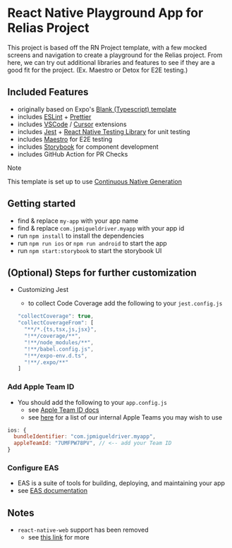 # React Native Playground App for Relias Project

This project is based off the RN Project template, with a few mocked screens and navigation to create a playground for the Relias project. From here, we can try out additional libraries and features to see if they are a good fit for the project. (Ex. Maestro or Detox for E2E testing.)

## Included Features

- originally based on Expo's [Blank (Typescript) template](https://github.com/expo/expo/tree/main/templates/expo-template-blank-typescript)
- includes [ESLint](https://eslint.org) + [Prettier](https://prettier.io)
- includes [VSCode](https://code.visualstudio.com) / [Cursor](https://www.cursor.com) extensions
- includes [Jest](https://jestjs.io) + [React Native Testing Library](https://testing-library.com/docs/react-native-testing-library/intro/) for unit testing
- includes [Maestro](https://maestro.mobile.dev) for E2E testing
- includes [Storybook](https://storybook.js.org) for component development
- includes GitHub Action for PR Checks

> [!NOTE]
> This template is set up to use [Continuous Native Generation](https://docs.expo.dev/workflow/continuous-native-generation/)

## Getting started

- find & replace `my-app` with your app name
- find & replace `com.jpmigueldriver.myapp` with your app id
- run `npm install` to install the dependencies
- run `npm run ios` or `npm run android` to start the app
- run `npm start:storybook` to start the storybook UI

## (Optional) Steps for further customization

- Customizing Jest

  - to collect Code Coverage add the following to your `jest.config.js`

  ```js
  "collectCoverage": true,
  "collectCoverageFrom": [
    "**/*.{ts,tsx,js,jsx}",
    "!**/coverage/**",
    "!**/node_modules/**",
    "!**/babel.config.js",
    "!**/expo-env.d.ts",
    "!**/.expo/**"
  ]
  ```

### Add Apple Team ID

- You should add the following to your `app.config.js`
  - see [Apple Team ID docs](https://docs.expo.dev/versions/latest/config/app/#appleteamid)
  - see [here](https://willowtree.atlassian.net/wiki/spaces/PD/pages/3056861513/WillowTree-Owned+Developer+Accounts) for a list of our internal Apple Teams you may wish to use

```js
ios: {
  bundleIdentifier: "com.jpmigueldriver.myapp",
  appleTeamId: "7UMFPW78PV", // <-- add your Team ID
}
```

### Configure EAS

- EAS is a suite of tools for building, deploying, and maintaining your app
- see [EAS documentation](https://docs.expo.dev/eas/)

## Notes

- `react-native-web` support has been removed
  - see [this link](https://willowtree.atlassian.net/wiki/spaces/SD/pages/2732916827/React+Native+Web) for more
